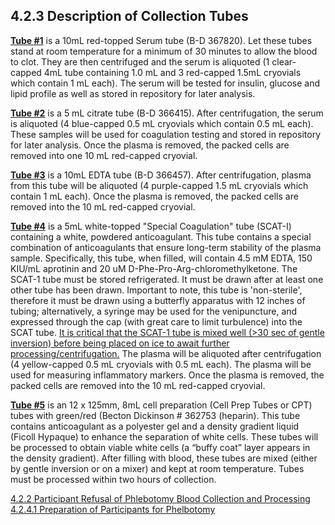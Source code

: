 ## 4.2.3 Description of Collection Tubes

**<u>Tube #1</u>** is a 10mL red-topped Serum tube (B-D 367820). Let these tubes stand at room temperature for a minimum of 30 minutes to allow the blood to clot. They are then centrifuged and the serum is aliquoted (1 clear-capped 4mL tube containing 1.0 mL and 3 red-capped 1.5mL cryovials which contain 1 mL each). The serum will be tested for insulin, glucose and lipid profile as well as stored in repository for later analysis.

**<u>Tube #2</u>** is a 5 mL  citrate  tube (B-D  366415).  After centrifugation, the serum is aliquoted (4 blue-capped 0.5 mL cryovials which contain 0.5 mL each).   These samples will be used for coagulation testing and stored in repository for later analysis.  Once the plasma is removed, the packed cells are removed into one 10 mL red-capped cryovial.

**<u>Tube #3</u>** is a 10mL EDTA tube (B-D 366457). After centrifugation, plasma from this tube will be aliquoted (4 purple-capped 1.5 mL cryovials which contain 1 mL each).  Once the plasma is removed, the packed cells are removed into the 10 mL red-capped cryovial.

**<u>Tube #4</u>** is a 5mL white-topped "Special Coagulation" tube (SCAT-I) containing a white, powdered anticoagulant.  This tube contains a special combination of anticoagulants that ensure long-term stability of the plasma sample.  Specifically, this tube, when filled, will contain 4.5 mM EDTA, 150 KIU/mL aprotinin and 20 uM D-Phe-Pro-Arg-chloromethylketone.  The SCAT-1 tube must be stored refrigerated. It must be drawn after at least one other tube has been drawn. Important to note, this tube is 'non-sterile', therefore it must be drawn using a butterfly apparatus with 12 inches of tubing; alternatively, a syringe may be used for the venipuncture, and expressed through the cap (with great care to limit turbulence) into the SCAT tube. <u>It is critical that the SCAT-1 tube is mixed well (>30 sec of gentle inversion) before being placed on ice to await further processing/centrifugation.</u> The plasma will be aliquoted after centrifugation (4 yellow-capped 0.5 mL cryovials with 0.5 mL each).  The plasma will be used for measuring inflammatory markers.  Once the plasma is removed, the packed cells are removed into the 10 mL red-capped cryovial.

**<u>Tube #5</u>** is an 12 x 125mm, 8mL cell preparation (Cell Prep Tubes or CPT) tubes with green/red (Becton Dickinson # 362753 (heparin). This tube contains anticoagulant as a polyester gel and a density gradient liquid (Ficoll Hypaque) to enhance the separation of white cells. These tubes will be processed to obtain viable white cells (a “buffy coat” layer appears in the density gradient). After filling with blood, these tubes are mixed (either by gentle inversion or on a mixer) and kept at room temperature. Tubes must be processed within two hours of collection.


<div class="center">
<div class="btn-group">
  <a href=":pages_path:/manuals/blood-collection-processing/4-02-02-ppt-refusal.md" class="btn btn-default">
    <span class="glyphicon glyphicon-chevron-left"></span>
    4.2.2 Participant Refusal of Phlebotomy
  </a>

  <a href=":pages_path:/manuals/blood-collection-processing" class="btn btn-default">
    <span class="glyphicon glyphicon-chevron-up"></span>
    Blood Collection and Processing
  </a>

  <a href=":pages_path:/manuals/blood-collection-processing/4-02-04-01-preparation-of-pt.md" class="btn btn-success">
    4.2.4.1 Preparation of Participants for Phelbotomy
    <span class="glyphicon glyphicon-chevron-right"></span>
  </a>
</div>
</div>
